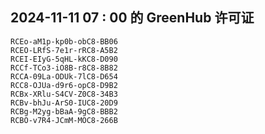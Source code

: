 ## 2024-11-11 07 : 00 的 GreenHub 许可证
```
RCEo-aM1p-kp0b-obC8-BB06
RCEO-LRfS-7e1r-rRC8-A5B2
RCEI-EIyG-5qHL-kKC8-D090
RCCf-TCo3-iO8B-r8C8-8B82
RCCA-09La-ODUk-7lC8-D654
RCC8-OJUa-d9r6-opC8-D9B2
RCBx-XRlu-S4CV-Z0C8-34B3
RCBv-bhJu-ArS0-IUC8-20D9
RCBg-M2yg-bBaA-9gC8-BBB2
RCBO-v7R4-JCmM-MOC8-266B
```
